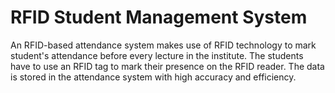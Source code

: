 # RFID Student Management System
 An RFID-based attendance system makes use of RFID technology to mark student's attendance before every lecture in the institute. The students have to use an RFID tag to mark their presence on the RFID reader. The data is stored in the attendance system with high accuracy and efficiency.

